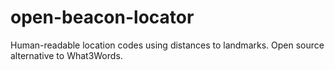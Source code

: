 # open-beacon-locator
Human-readable location codes using distances to landmarks. Open source alternative to What3Words.
